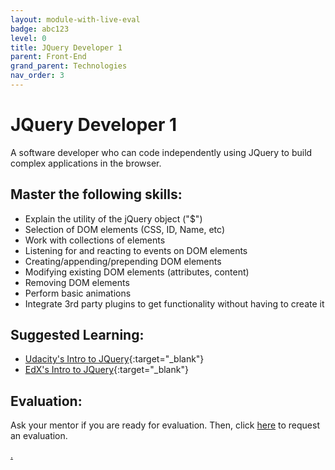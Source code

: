 ```yaml
---
layout: module-with-live-eval
badge: abc123
level: 0
title: JQuery Developer 1
parent: Front-End
grand_parent: Technologies
nav_order: 3
---
```

# JQuery Developer 1

A software developer who can code independently using JQuery to build complex applications in the browser.

## Master the following skills:

- Explain the utility of the jQuery object ("$")
- Selection of DOM elements (CSS, ID, Name, etc)
- Work with collections of elements
- Listening for and reacting to events on DOM elements
- Creating/appending/prepending DOM elements
- Modifying existing DOM elements (attributes, content)
- Removing DOM elements
- Perform basic animations
- Integrate 3rd party plugins to get functionality without having to create it

## Suggested Learning:

- [Udacity's Intro to JQuery](https://www.udacity.com/course/intro-to-jquery--ud245){:target="\_blank"}
- [EdX's Intro to JQuery](https://www.edx.org/course/introduction-to-jquery){:target="\_blank"}

## Evaluation:

Ask your mentor if you are ready for evaluation. Then, click [here](https://webdev.codex.academy/mastery-eval-2?badge=Cnd-oYKxS_qOH_ZFcpwXkA) to request an evaluation.

[.](level-2)
